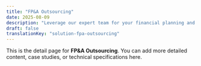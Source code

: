 ```yaml
---
title: "FP&A Outsourcing"
date: 2025-08-09
description: "Leverage our expert team for your financial planning and analysis without the overhead of a full-time hire."
draft: false
translationKey: "solution-fpa-outsourcing"
---
```


This is the detail page for **FP&A Outsourcing**. You can add more detailed content, case studies, or technical specifications here.